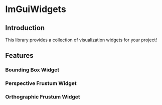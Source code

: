 # ImGuiWidgets
## Introduction
This library provides a collection of visualization widgets for your project!
## Features
### Bounding Box Widget
### Perspective Frustum Widget
### Orthographic Frustum Widget

